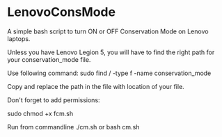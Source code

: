 # LenovoConsMode

A simple bash script to turn ON or OFF Conservation Mode on Lenovo laptops.

Unless you have Lenovo Legion 5, you will have to find the right path for your conservation_mode file.

Use following command:
sudo find / -type f -name conservation_mode

Copy and replace the path in the file with location of your file.

Don't forget to add permissions:

sudo chmod +x fcm.sh

Run from commandline ./cm.sh or bash cm.sh
